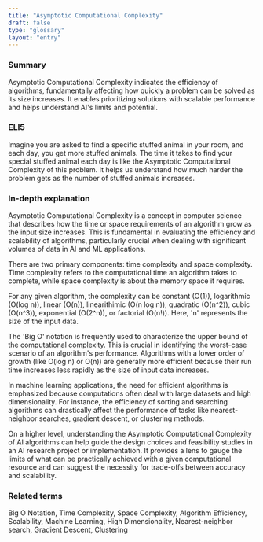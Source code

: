 ```yaml
---
title: "Asymptotic Computational Complexity"
draft: false
type: "glossary"
layout: "entry"
---
```


### Summary
Asymptotic Computational Complexity indicates the efficiency of algorithms, fundamentally affecting how quickly a problem can be solved as its size increases. It enables prioritizing solutions with scalable performance and helps understand AI's limits and potential.

### ELI5
Imagine you are asked to find a specific stuffed animal in your room, and each day, you get more stuffed animals. The time it takes to find your special stuffed animal each day is like the Asymptotic Computational Complexity of this problem. It helps us understand how much harder the problem gets as the number of stuffed animals increases.

### In-depth explanation
Asymptotic Computational Complexity is a concept in computer science that describes how the time or space requirements of an algorithm grow as the input size increases. This is fundamental in evaluating the efficiency and scalability of algorithms, particularly crucial when dealing with significant volumes of data in AI and ML applications.

There are two primary components: time complexity and space complexity. Time complexity refers to the computational time an algorithm takes to complete, while space complexity is about the memory space it requires.

For any given algorithm, the complexity can be constant (O(1)), logarithmic (O(log n)), linear (O(n)), linearithimic (O(n log n)), quadratic (O(n^2)), cubic (O(n^3)), exponential (O(2^n)), or factorial (O(n!)). Here, 'n' represents the size of the input data.

The 'Big O' notation is frequently used to characterize the upper bound of the computational complexity. This is crucial in identifying the worst-case scenario of an algorithm's performance. Algorithms with a lower order of growth (like O(log n) or O(n)) are generally more efficient because their run time increases less rapidly as the size of input data increases. 

In machine learning applications, the need for efficient algorithms is emphasized because computations often deal with large datasets and high dimensionality. For instance, the efficiency of sorting and searching algorithms can drastically affect the performance of tasks like nearest-neighbor searches, gradient descent, or clustering methods.

On a higher level, understanding the Asymptotic Computational Complexity of AI algorithms can help guide the design choices and feasibility studies in an AI research project or implementation. It provides a lens to gauge the limits of what can be practically achieved with a given computational resource and can suggest the necessity for trade-offs between accuracy and scalability.

### Related terms
Big O Notation, Time Complexity, Space Complexity, Algorithm Efficiency, Scalability, Machine Learning, High Dimensionality, Nearest-neighbor search, Gradient Descent, Clustering

